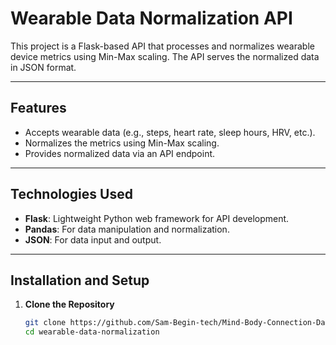 # Wearable Data Normalization API

This project is a Flask-based API that processes and normalizes wearable device metrics using Min-Max scaling. The API serves the normalized data in JSON format.

---

## Features

- Accepts wearable data (e.g., steps, heart rate, sleep hours, HRV, etc.).
- Normalizes the metrics using Min-Max scaling.
- Provides normalized data via an API endpoint.

---

## Technologies Used

- **Flask**: Lightweight Python web framework for API development.
- **Pandas**: For data manipulation and normalization.
- **JSON**: For data input and output.

---

## Installation and Setup

1. **Clone the Repository**
   ```bash
   git clone https://github.com/Sam-Begin-tech/Mind-Body-Connection-Dashboard-.git
   cd wearable-data-normalization
